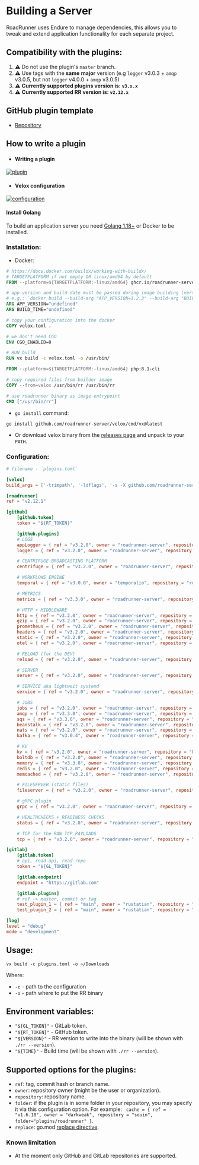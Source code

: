 # Building a Server

RoadRunner uses Endure to manage dependencies, this allows you to tweak and extend application functionality for each separate project.

## Compatibility with the plugins:

1. ⚠️ Do not use the plugin's `master` branch.
2. ⚠️ Use tags with the **same** **major** version (e.g `logger` v3.0.3 + `amqp` v3.0.5, but not `logger` v4.0.0 + `amqp` v3.0.5)
3. ⚠️ **Currently supported plugins version is: `v3.x.x`**
4. ⚠️ **Currently supported RR version is: `v2.12.x`**


## GitHub plugin template
- [Repository](https://github.com/roadrunner-server/plugin_template)

## How to write a plugin
- #### Writing a plugin  
[![plugin](https://img.youtube.com/vi/h5PPvc_YOtg/0.jpg)](https://www.youtube.com/watch?v=h5PPvc_YOtg)  

- #### Velox configuration  
[![configuration](https://img.youtube.com/vi/sddi_lh7ePo/0.jpg)](https://www.youtube.com/watch?v=sddi_lh7ePo)  

#### Install Golang

To build an application server you need [Golang 1.18+](https://golang.org/dl/) or Docker to be installed.

### Installation:

- Docker:

```dockerfile
# https://docs.docker.com/buildx/working-with-buildx/
# TARGETPLATFORM if not empty OR linux/amd64 by default
FROM --platform=${TARGETPLATFORM:-linux/amd64} ghcr.io/roadrunner-server/velox:latest as velox

# app version and build date must be passed during image building (version without any prefix).
# e.g.: `docker build --build-arg "APP_VERSION=1.2.3" --build-arg "BUILD_TIME=$(date +%FT%T%z)" .`
ARG APP_VERSION="undefined"
ARG BUILD_TIME="undefined"

# copy your configuration into the docker
COPY velox.toml .

# we don't need CGO
ENV CGO_ENABLED=0

# RUN build
RUN vx build -c velox.toml -o /usr/bin/

FROM --platform=${TARGETPLATFORM:-linux/amd64} php:8.1-cli

# copy required files from builder image
COPY --from=velox /usr/bin/rr /usr/bin/rr

# use roadrunner binary as image entrypoint
CMD ["/usr/bin/rr"]
```

- `go install` command:
```shell
go install github.com/roadrunner-server/velox/cmd/vx@latest
```

- Or download velox binary from the [releases page](https://github.com/roadrunner-server/velox/releases) and unpack to your `PATH`.

### Configuration:

```toml
# filename - `plugins.toml`

[velox]
build_args = ['-trimpath', '-ldflags', '-s -X github.com/roadrunner-server/roadrunner/v2023/internal/meta.version=${VERSION} -X github.com/roadrunner-server/roadrunner/v2023/internal/meta.buildTime=${TIME}']

[roadrunner]
ref = "v2.12.1"

[github]
    [github.token]
    token = "${RT_TOKEN}"

    [github.plugins]
    # LOGS
    appLogger = { ref = "v3.2.0", owner = "roadrunner-server", repository = "app-logger" }
    logger = { ref = "v3.2.0", owner = "roadrunner-server", repository = "logger" }

    # CENTRIFUGE BROADCASTING PLATFORM
    centrifuge = { ref = "v3.2.0", owner = "roadrunner-server", repository = "centrifuge" }

    # WORKFLOWS ENGINE
    temporal = { ref = "v3.0.0", owner = "temporalio", repository = "roadrunner-temporal" }

    # METRICS
    metrics = { ref = "v3.3.0", owner = "roadrunner-server", repository = "metrics" }

    # HTTP + MIDDLEWARE
    http = { ref = "v3.2.0", owner = "roadrunner-server", repository = "http" }
    gzip = { ref = "v3.2.0", owner = "roadrunner-server", repository = "gzip" }
    prometheus = { ref = "v3.2.0", owner = "roadrunner-server", repository = "prometheus" }
    headers = { ref = "v3.2.0", owner = "roadrunner-server", repository = "headers" }
    static = { ref = "v3.2.0", owner = "roadrunner-server", repository = "static" }
    otel = { ref = "v3.2.0", owner = "roadrunner-server", repository = "otel" }

    # RELOAD (for the DEV)
    reload = { ref = "v3.2.0", owner = "roadrunner-server", repository = "reload" }

    # SERVER
    server = { ref = "v3.2.0", owner = "roadrunner-server", repository = "server" }

    # SERVICE aka lightweit systemd
    service = { ref = "v3.2.0", owner = "roadrunner-server", repository = "service" }

    # JOBS
    jobs = { ref = "v3.2.0", owner = "roadrunner-server", repository = "jobs" }
    amqp = { ref = "v3.3.0", owner = "roadrunner-server", repository = "amqp" }
    sqs = { ref = "v3.3.0", owner = "roadrunner-server", repository = "sqs" }
    beanstalk = { ref = "v3.2.0", owner = "roadrunner-server", repository = "beanstalk" }
    nats = { ref = "v3.2.0", owner = "roadrunner-server", repository = "nats" }
    kafka = { ref = "v3.0.4", owner = "roadrunner-server", repository = "kafka" }

    # KV
    kv = { ref = "v3.2.0", owner = "roadrunner-server", repository = "kv" }
    boltdb = { ref = "v3.2.0", owner = "roadrunner-server", repository = "boltdb" }
    memory = { ref = "v3.3.0", owner = "roadrunner-server", repository = "memory" }
    redis = { ref = "v3.2.0", owner = "roadrunner-server", repository = "redis" }
    memcached = { ref = "v3.2.0", owner = "roadrunner-server", repository = "memcached" }

    # FILESERVER (static files)
    fileserver = { ref = "v3.2.0", owner = "roadrunner-server", repository = "fileserver" }

    # gRPC plugin
    grpc = { ref = "v3.2.0", owner = "roadrunner-server", repository = "grpc" }

    # HEALTHCHECKS + READINESS CHECKS
    status = { ref = "v3.2.0", owner = "roadrunner-server", repository = "status" }

    # TCP for the RAW TCP PAYLOADS
    tcp = { ref = "v3.2.0", owner = "roadrunner-server", repository = "tcp" }

[gitlab]
    [gitlab.token]
    # api, read-api, read-repo
    token = "${GL_TOKEN}"

    [gitlab.endpoint]
    endpoint = "https://gitlab.com"

    [gitlab.plugins]
    # ref -> master, commit or tag
    test_plugin_1 = { ref = "main", owner = "rustatian", repository = "36405203" }
    test_plugin_2 = { ref = "main", owner = "rustatian", repository = "36405235" }

[log]
level = "debug"
mode = "development"
```

## Usage:

```shell
vx build -c plugins.toml -o ~/Downloads
```
Where:
- `-c` - path to the configuration
- `-o` - path where to put the RR binary

## Environment variables:  
- `"${GL_TOKEN}"` - GitLab token.
- `"${RT_TOKEN}"` - GitHub token.
- `"${VERSION}"` - RR version to write into the binary (will be shown with `./rr --version`).
- `"${TIME}"` - Build time (will be shown with `./rr --version`).

## Supported options for the plugins:
- `ref`: tag, commit hash or branch name.
- `owner`: repository owner (might be the user or organization).
- `repository`: repository name.
- `folder`: if the plugin is in some folder in your repository, you may specify it via this configuration option. For example: ` cache = { ref = "v1.6.18", owner = "darkweak", repository = "souin", folder="plugins/roadrunner" }`.
- `replace`: go.mod [replace directive](https://go.dev/ref/mod#go-mod-file-replace).

### Known limitation
- At the moment only GitHub and GitLab repositories are supported.
